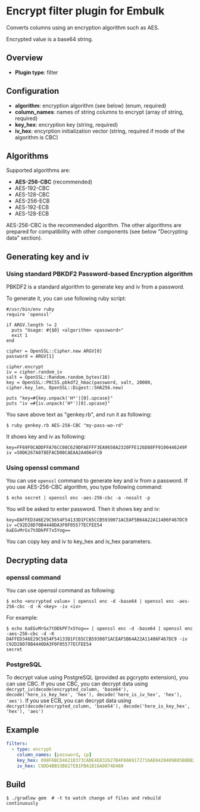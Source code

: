 # Encrypt filter plugin for Embulk

Converts columns using an encryption algorithm such as AES.

Encrypted value is a base64 string.

## Overview

* **Plugin type**: filter

## Configuration

- **algorithm**: encryption algorithm (see below) (enum, required)
- **column_names**: names of string columns to encrypt (array of string, required)
- **key_hex**: encryption key (string, required)
- **iv_hex**: encyrption initialization vector (string, required if mode of the algorithm is CBC)

## Algorithms

Supported algorithms are:

* **AES-256-CBC** (recommended)
* AES-192-CBC
* AES-128-CBC
* AES-256-ECB
* AES-192-ECB
* AES-128-ECB

AES-256-CBC is the recommended algorithm. The other algorithms are prepared for compatibility with other components (see below "Decrypting data" section).

## Generating key and iv

### Using standard PBKDF2 Password-based Encryption algorithm

PBKDF2 is a standard algorithm to generate key and iv from a password.

To generate it, you can use following ruby script:

    #/usr/bin/env ruby
    require 'openssl'
    
    if ARGV.length != 2
      puts "Usage: #{$0} <algorithm> <password>"
      exit 1
    end
    
    cipher = OpenSSL::Cipher.new ARGV[0]
    password = ARGV[1]
    
    cipher.encrypt
    iv = cipher.random_iv
    salt = OpenSSL::Random.random_bytes(16)
    key = OpenSSL::PKCS5.pbkdf2_hmac(password, salt, 20000, cipher.key_len, OpenSSL::Digest::SHA256.new)
    
    puts "key=#{key.unpack('H*')[0].upcase}"
    puts "iv =#{iv.unpack('H*')[0].upcase}"

You save above text as "genkey.rb", and run it as following:

    $ ruby genkey.rb AES-256-CBC "my-pass-wo-rd"

It shows key and iv as following:

    key=FF69F0CADDFFA76CC08C629DFAEFFF3EA9650A2320FFE126D88FF9100446249F
    iv =50D6267A078EFACD00CAEAA2A4064FC0

### Using openssl command

You can use `openssl` command to generate key and iv from a password. If you use AES-256-CBC algorithm, you type following command:

    $ echo secret | openssl enc -aes-256-cbc -a -nosalt -p

You will be asked to enter password. Then it shows key and iv:

    key=DAFFED346E29C5654F54133D1FC65CCB5930071ACEAF5B64A22A11406F467DC9
    iv =C92D28D70B4440DA3F0F05577ECFEE54
    6aEGvMrGx7tODkPF7x5Yog==

You can copy key and iv to key_hex and iv_hex parameters.

## Decrypting data

### openssl command

You can use openssl command as following:

    $ echo <encrypted value> | openssl enc -d -base64 | openssl enc -aes-256-cbc -d -K <key> -iv <iv>

For example:

    $ echo 6aEGvMrGx7tODkPF7x5Yog== | openssl enc -d -base64 | openssl enc -aes-256-cbc -d -K DAFFED346E29C5654F54133D1FC65CCB5930071ACEAF5B64A22A11406F467DC9 -iv C92D28D70B4440DA3F0F05577ECFEE54
    secret

### PostgreSQL

To decrypt value using PostgreSQL (provided as pgcrypto extension), you can use CBC. If you use CBC, you can decrypt data using `decrypt_iv(decode(encrypted_column, 'base64'), decode('here_is_key_hex', 'hex'), decode('here_is_iv_hex', 'hex'), 'aes')`. If you use ECB, you can decrypt data using `decrypt(decode(encrypted_column, 'base64'), decode('here_is_key_hex', 'hex'), 'aes')`

<!-- This doesn't work. why?
### MySQL

To decrypt value using MySQL, you can use CBC. If you use CBC, you can decrypt data using `AES_DECRYPT(FROM_BASE64(encrypted_column), unhex('here_is_key_hex'), unhex(here_is_iv_hex'))`. If you use ECB, you can decrypt data using `AES_DECRYPT(FROM_BASE64(encrypted_column), unhex('here_is_key_hex'))`.
-->

<!-- not confirmed yet
### Hive

To decrypt value using Hive's `aes_decrypt(input binary, key binary)` function (available since Hive 1.3.0), you need to use AES-256-ECB, AES-192-ECB, or AES-128-ECB. You can decrypt data using `aes_decrypt(unbase64(encrypted_column), unhex('here_is_key_hex'))` function call.
-->

## Example

```yaml
filters:
  - type: encrypt
    column_names: [password, ip]
    key_hex: 098F6BCD4621D373CADE4E832627B4F60A9172716AE6428409885B8B829CCB05
    iv_hex: C9DD4BB33B827EB1FBA1B16A0074D460
```


## Build

```
$ ./gradlew gem  # -t to watch change of files and rebuild continuously
```
